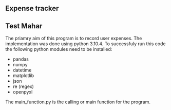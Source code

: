 ## Expense tracker
## Test Mahar

The priamry aim of this program is to record user expenses.
The implementation was done using python 3.10.4. To successfuly 
run this code the following python modules need to be installed:

- pandas 
- numpy 
- datetime 
- matplotlib 
- json
- re (regex)
- openpyxl

The main_function.py is the calling or main function for the program.